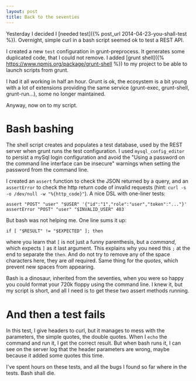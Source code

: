 ```yaml
---
layout: post
title: Back to the seventies
---
```


Yesterday I decided I [needed test]({% post_url 2014-04-23-you-shall-test %}). Overnight, simple curl in a bash script seemed ok to test a REST API.

I created a new `test` configuration in grunt-preprocess. It generates some duplicated code, that I could not remove.
I added [grunt shell]({% https://www.npmjs.org/package/grunt-shell %}) to my project to be able to launch scripts from grunt.

I had it all working in half an hour. Grunt is ok, the ecosystem is a bit young with a lot of extensions providing the same service (grunt-exec, grunt-shell, grunt-run...), some no longer maintained.

Anyway, now on to my script.

# Bash bashing

The shell script creates and populates a test database, used by the REST server when grunt runs the test configuration.
I used `mysql_config_editor` to persist a mySql login configuration and avoid the "Using a password on the command line interface can be insecure" warnings when setting the password from the command line.

I created an `assert` function to check the JSON returned by a query, and an `assertError` to check the http return code of invalid requests (hint: `curl -s -o /dev/null -w "%{http_code}"`). A nice DSL with one-liner tests:

```
assert "POST" "user" "$USER" '{"id":"1","role":"user","token":"..."}'
assertError "POST" "user" "$INVALID_USER" 403
```

But bash was not helping me. One line sums it up:
```
if [ "$RESULT" != "$EXPECTED" ]; then
```
where you learn that `[` is not just a funny parenthesis, but a *command*, which expects `]` as it last argument. This explains why you need this `;` at the end to separate the `then`. And do not try to remove any of the space characters here, they are *all* required. Same thing for the *quotes*, which prevent new spaces from appearing.

Bash is a dinosaur, inherited from the seventies, when you were so happy you could format your 720k floppy using the command line. I knew it, but my script is short, and all I need is to get these two assert methods running.

# And then a test fails

In this test, I give headers to curl, but it manages to mess with the parameters, the simple quotes, the double quotes. When I `echo` the command and run it, I get the correct result. But when bash runs it, I can see on the server log that the header parameters are wrong, maybe because it added some quotes this time.

I've spent hours on these tests, and all the bugs I found so far where in the tests. Bash shall die.
